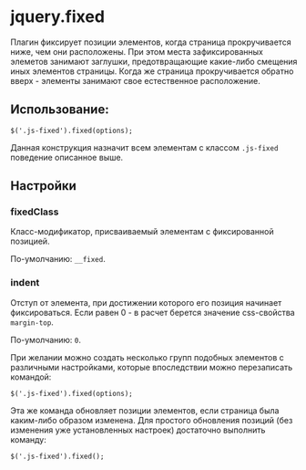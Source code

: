 # jquery.fixed
Плагин фиксирует позиции элементов, когда страница прокручивается ниже, чем они расположены. При этом места зафиксированных элеметов занимают заглушки, предотвращающие какие-либо смещения иных элементов страницы. Когда же страница прокручивается обратно вверх - элементы занимают свое естественное расположение.

## Использование:
```
$('.js-fixed').fixed(options);
```

Данная конструкция назначит всем элементам с классом `.js-fixed` поведение описанное выше.

## Настройки

### fixedClass
Класс-модификатор, присваиваемый элементам с фиксированной позицией.

По-умолчанию: `__fixed`.

### indent
Отступ от элемента, при достижении которого его позиция начинает фиксироваться. Если равен 0 - в расчет берется значение css-свойства `margin-top`.

По-умолчанию: `0`.

При желании можно создать несколько групп подобных элементов с различными настройками, которые впоследствии можно перезаписать командой:
```
$('.js-fixed').fixed(options);
```
Эта же команда обновляет позиции элементов, если страница была каким-либо образом изменена. Для простого обновления позиций (без изменения уже установленных настроек) достаточно выполнить команду:
```
$('.js-fixed').fixed();
```

